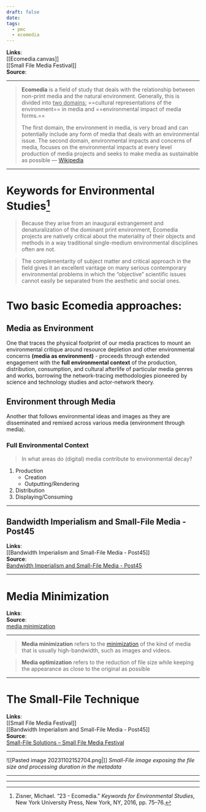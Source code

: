 ```yaml
---
draft: false
date: 
tags:
  - pmc
  - ecomedia
---
```


**Links**: <br>[[Ecomedia.canvas]]<br>[[Small File Media Festival]]<br>
**Source**: 
___
> **Ecomedia** is a field of study that deals with the relationship between non-print media and the natural environment. Generally, this is divided into <u>two domains:</u> ==cultural representations of the environment== in media and ==environmental impact of media forms.==
>
> The first domain, the environment in media, is very broad and can potentially include any form of media that deals with an environmental issue.  The second domain, environmental impacts and concerns of media, focuses on the environmental impacts at every level production of media projects and seeks to make media as sustainable as possible
> — [Wikipedia](https://en.wikipedia.org/wiki/Ecomedia)
___

# Keywords for Environmental Studies[^1]

>Because they arise from an inaugural estrangement and denaturalization of the dominant print environment, Ecomedia projects are natively critical about the materiality of their objects and methods in a way traditional single-medium environmental disciplines often are not.

>The complementarity of subject matter and critical approach in the field gives it an excellent vantage on many serious contemporary environmental problems in which the “objective” scientific issues cannot easily be separated from the aesthetic and social ones.

# Two basic Ecomedia approaches:

## Media as Environment

One that traces the physical footprint of our media practices to mount an environmental critique around resource depletion and other environmental concerns **(media as environment)**
	- proceeds through extended engagement with the **full environmental context** of the production, distribution, consumption, and cultural afterlife of particular media genres and works, borrowing the network-tracing methodologies pioneered by science and technology studies and actor-network theory.
## Environment through Media

 Another that follows environmental ideas and images as they are disseminated and remixed across various media (environment through media).

### Full Environmental Context

>In what areas do (digital) media contribute to environmental decay?

1. Production
	- Creation
	- Outputting/Rendering
2. Distribution
3. Displaying/Consuming

___
## Bandwidth Imperialism and Small-File Media - Post45

**Links**:<br>[[Bandwidth Imperialism and Small-File Media - Post45]]<br>
**Source**: <br>[Bandwidth Imperialism and Small-File Media - Post45](https://post45.org/2021/04/bandwidth-imperialism-and-small-file-media/)<br>
___
# Media Minimization

**Links**:<br>
**Source**: <br>[media minimization](https://permacomputing.net/media_minimization/)
___
>**Media minimization** refers to the [minimization](https://permacomputing.net/minimization/) of the kind of media that is usually high-bandwidth, such as images and videos.


>**Media optimization** refers to the reduction of file size while keeping the appearance as close to the original as possible


___
# The Small-File Technique

**Links**:<br>[[Small File Media Festival]]<br>[[Bandwidth Imperialism and Small-File Media - Post45]]<br>
**Source**: <br>[Small-File Solutions – Small File Media Festival](https://smallfile.ca/ecomedia/)
___
![[Pasted image 20231102152704.png|]]
*Small-File image exposing the file size and processing duration in the metadata*
___






___






[^1]: Zisner, Michael. “23 - Ecomedia.” _Keywords for Environmental Studies_, New York University Press, New York, NY, 2016, pp. 75–76.


